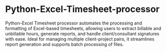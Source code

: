 # Python-Excel-Timesheet-processor
Python-Excel Timesheet processor automates the processing and formatting of Excel-based timesheets, allowing users to extract billable and unbillable hours, generate reports, and handle client/consultant signatures with ease. Ideal for managing multiple client-project pairs, it streamlines report generation and supports batch processing of files.
